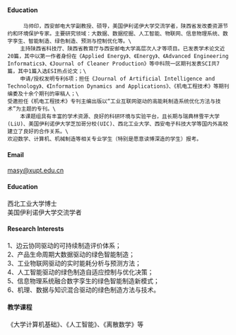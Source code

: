 
#### Education
         马帅印，西安邮电大学副教授、硕导，美国伊利诺伊大学交流学者，陕西省发改委资源节约和环境保护专家。主要研究领域：大数据、数据挖掘、人工智能、物联网、信息物理系统、数字孪生、智能制造、绿色制造、预测与控制优化等。\
       	主持陕西省科技厅、陕西省教育厅与西安邮电大学高层次人才等项目。已发表学术论文近20篇，其中以第一作者身份在《Applied Energy》、《Energy》、《Advanced Engineering Informatics》、《Journal of Cleaner Production》等中科院一区期刊发表SCI共7篇，其中1篇入选ESI热点论文；\
       	申请/授权发明专利6项；担任《Journal of Artificial Intelligence and Technology》、《Information Dynamics and Applications》、《机电工程技术》等期刊编委及十余个期刊的审稿人；\
	受邀担任《机电工程技术》专刊主编出版以“工业互联网驱动的高能耗制造系统优化方法与技术”为主题的专刊。\
       	本课题组具有丰富的学术资源、良好的科研环境与实验平台，且长期与瑞典林雪平大学(LiU)、美国伊利诺伊大学芝加哥分校(UIC)、西北工业大学、西安电子科技大学等国内外高校建立了良好的合作关系。\
	欢迎数学、计算机、机械制造等相关专业学生（特别是愿意读博深造的学生）报考。

#### Email
masy@xupt.edu.cn

#### Education
西北工业大学博士\
美国伊利诺伊大学交流学者

#### Research Interests
1、边云协同驱动的可持续制造评价体系；\
2、产品生命周期大数据驱动的绿色智能制造；\
3、工业物联网驱动的实时能耗分析与预测方法；\
4、人工智能驱动的绿色制造自适应控制与优化决策；\
5、信息物理系统融合数字孪生的绿色智能制造新模式；\
6、机理、数据与知识混合驱动的绿色制造方法与技术。

#### 教学课程
《大学计算机基础》、《人工智能》、《离散数学》等

